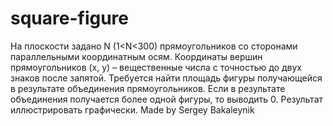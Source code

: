 # square-figure
На плоскости задано N (1<N<300) прямоугольников со сторонами параллельными координатным осям. Координаты вершин прямоугольников (x, y) – вещественные числа с точностью до двух знаков после запятой.
Требуется найти площадь фигуры получающейся в результате объединения прямоугольников. Если в результате объединения получается более одной фигуры, то выводить 0. Результат иллюстрировать графически.
Made by Sergey Bakaleynik
